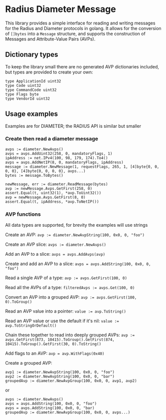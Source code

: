# Radius Diameter Message

This library provides a simple interface for reading and writing messages for the Radius and Diameter protocols in golang. It allows for the conversion of `[]bytes` into a `Message` structure, and supports the construction of Messages and Attribute-Value Pairs (AVPs).

## Dictionary types
To keep the library small there are no generated AVP dictionaries included, but types are provided to create your own:

```
type ApplicationId uint32
type Code uint32
type CommandCode uint32
type Flags byte
type VendorId uint32
```

## Usage examples
Examples are for DIAMETER; the RADIUS API is similar but smaller
### Create then read a diameter message
```
avps := diameter.NewAvps()
avps = avps.AddUint32(258, 0, mandatoryFlags, 1)
ipAddress := net.IPv4(100, 98, 179, 174).To4()
avps = avps.AddNetIP(8, 0, mandatoryFlags, ipAddress)
message := diameter.NewMessage(1, requestFlags, 265, 1, [4]byte{0, 0, 0, 0}, [4]byte{0, 0, 0, 0}, avps...)
bytes := message.ToBytes()

newMessage, err := diameter.ReadMessage(bytes)
avp := newMessage.Avps.GetFirst(258, 0)
assert.Equal(t, uint32(1), *avp.ToUint32())
avp = newMessage.Avps.GetFirst(8, 0)
assert.Equal(t, ipAddress, *avp.ToNetIP())
```

### AVP functions
All data types are supported, for brevity the examples will use strings

Create an AVP:
`avp := diameter.NewAvpString(100, 0x0, 0, "foo")`

Create an AVP slice:
`avps := diameter.NewAvps()`

Add an AVP to a slice:
`avps = avps.AddAvps(avp)`

Create and add an AVP to a slice:
`avps = avps.AddString(100, 0x0, 0, "foo")`

Read a single AVP of a type:
`avp := avps.GetFirst(100, 0)`

Read all the AVPs of a type:
`filteredAvps := avps.Get(100, 0)`

Convert an AVP into a grouped AVP:
`avp := avps.GetFirst(100, 0).ToGroup()`

Read an AVP value into a pointer:
`value := avp.ToString()`

Read an AVP value or use the default if it's nil:
`value := avp.ToStringOrDefault()`

Chain these together to read into deeply grouped AVPs:
`avp := avps.GetFirst(873, 10415).ToGroup().GetFirst(874, 10415).ToGroup().GetFirst(30, 0).ToString()`

Add flags to an AVP:
`avp = avp.WithFlags(0x40)`

Create a grouped AVP:
```
avp1 := diameter.NewAvpString(100, 0x0, 0, "foo")
avp2 := diameter.NewAvpString(100, 0x0, 0, "bar")
groupedAvp := diameter.NewAvpGroup(100, 0x0, 0, avp1, avp2)
```

or

```
avps := diameter.NewAvps()
avps = avps.AddString(100, 0x0, 0, "foo")
avps = avps.AddString(100, 0x0, 0, "bar)
groupedAvp := diameter.NewAvpGroup(100, 0x0, 0, avps...)
```